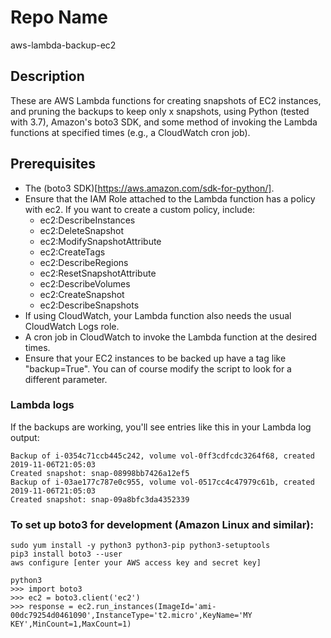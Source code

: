 Repo Name
=========
aws-lambda-backup-ec2

Description
---------------
These are AWS Lambda functions for creating snapshots of EC2 instances, and pruning the backups to keep only x snapshots, using Python (tested with 3.7), Amazon's boto3 SDK, and some method of invoking the Lambda functions at specified times (e.g., a CloudWatch cron job).

Prerequisites
---------------
* The (boto3 SDK)[https://aws.amazon.com/sdk-for-python/].
* Ensure that the IAM Role attached to the Lambda function has a policy with ec2. If you want to create a custom policy, include:
   + ec2:DescribeInstances
   + ec2:DeleteSnapshot
   + ec2:ModifySnapshotAttribute
   + ec2:CreateTags
   + ec2:DescribeRegions
   + ec2:ResetSnapshotAttribute
   + ec2:DescribeVolumes
   + ec2:CreateSnapshot
   + ec2:DescribeSnapshots
* If using CloudWatch, your Lambda function also needs the usual CloudWatch Logs role.
* A cron job in CloudWatch to invoke the Lambda function at the desired times.
* Ensure that your EC2 instances to be backed up have a tag like "backup=True". You can of course modify the script to look for a different parameter. 

### Lambda logs
If the backups are working, you'll see entries like this in your Lambda log output: 

```
Backup of i-0354c71ccb445c242, volume vol-0ff3cdfcdc3264f68, created 2019-11-06T21:05:03
Created snapshot: snap-08998bb7426a12ef5
Backup of i-03ae177c787e0c955, volume vol-0517cc4c47979c61b, created 2019-11-06T21:05:03
Created snapshot: snap-09a8bfc3da4352339
```

### To set up boto3 for development (Amazon Linux and similar):
```
sudo yum install -y python3 python3-pip python3-setuptools
pip3 install boto3 --user
aws configure [enter your AWS access key and secret key]

python3
>>> import boto3
>>> ec2 = boto3.client('ec2')
>>> response = ec2.run_instances(ImageId='ami-00dc79254d0461090',InstanceType='t2.micro',KeyName='MY KEY',MinCount=1,MaxCount=1)
```


